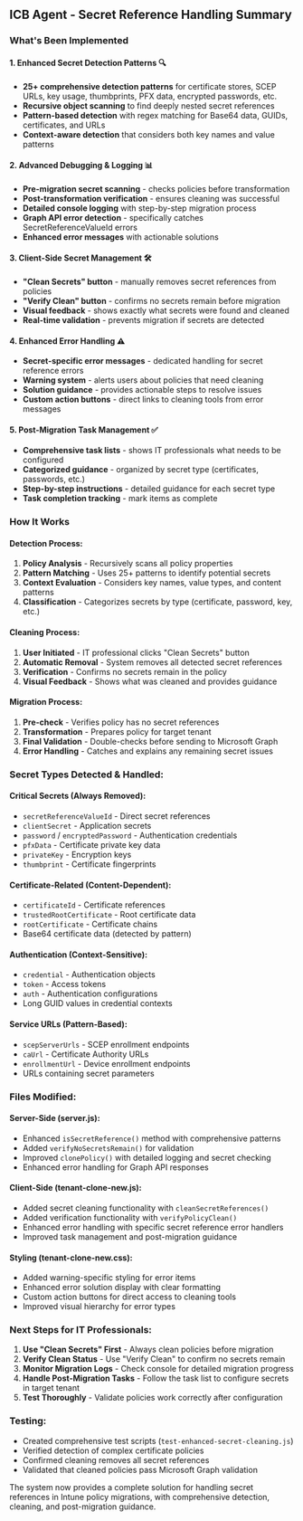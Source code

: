 ## ICB Agent - Secret Reference Handling Summary

### What's Been Implemented

#### 1. **Enhanced Secret Detection Patterns** 🔍
- **25+ comprehensive detection patterns** for certificate stores, SCEP URLs, key usage, thumbprints, PFX data, encrypted passwords, etc.
- **Recursive object scanning** to find deeply nested secret references
- **Pattern-based detection** with regex matching for Base64 data, GUIDs, certificates, and URLs
- **Context-aware detection** that considers both key names and value patterns

#### 2. **Advanced Debugging & Logging** 📊
- **Pre-migration secret scanning** - checks policies before transformation
- **Post-transformation verification** - ensures cleaning was successful
- **Detailed console logging** with step-by-step migration process
- **Graph API error detection** - specifically catches SecretReferenceValueId errors
- **Enhanced error messages** with actionable solutions

#### 3. **Client-Side Secret Management** 🛠️
- **"Clean Secrets" button** - manually removes secret references from policies
- **"Verify Clean" button** - confirms no secrets remain before migration
- **Visual feedback** - shows exactly what secrets were found and cleaned
- **Real-time validation** - prevents migration if secrets are detected

#### 4. **Enhanced Error Handling** ⚠️
- **Secret-specific error messages** - dedicated handling for secret reference errors
- **Warning system** - alerts users about policies that need cleaning
- **Solution guidance** - provides actionable steps to resolve issues
- **Custom action buttons** - direct links to cleaning tools from error messages

#### 5. **Post-Migration Task Management** ✅
- **Comprehensive task lists** - shows IT professionals what needs to be configured
- **Categorized guidance** - organized by secret type (certificates, passwords, etc.)
- **Step-by-step instructions** - detailed guidance for each secret type
- **Task completion tracking** - mark items as complete

### How It Works

#### Detection Process:
1. **Policy Analysis** - Recursively scans all policy properties
2. **Pattern Matching** - Uses 25+ patterns to identify potential secrets
3. **Context Evaluation** - Considers key names, value types, and content patterns
4. **Classification** - Categorizes secrets by type (certificate, password, key, etc.)

#### Cleaning Process:
1. **User Initiated** - IT professional clicks "Clean Secrets" button
2. **Automatic Removal** - System removes all detected secret references
3. **Verification** - Confirms no secrets remain in the policy
4. **Visual Feedback** - Shows what was cleaned and provides guidance

#### Migration Process:
1. **Pre-check** - Verifies policy has no secret references
2. **Transformation** - Prepares policy for target tenant
3. **Final Validation** - Double-checks before sending to Microsoft Graph
4. **Error Handling** - Catches and explains any remaining secret issues

### Secret Types Detected & Handled:

#### **Critical Secrets** (Always Removed):
- `secretReferenceValueId` - Direct secret references
- `clientSecret` - Application secrets
- `password` / `encryptedPassword` - Authentication credentials
- `pfxData` - Certificate private key data
- `privateKey` - Encryption keys
- `thumbprint` - Certificate fingerprints

#### **Certificate-Related** (Content-Dependent):
- `certificateId` - Certificate references
- `trustedRootCertificate` - Root certificate data
- `rootCertificate` - Certificate chains
- Base64 certificate data (detected by pattern)

#### **Authentication** (Context-Sensitive):
- `credential` - Authentication objects
- `token` - Access tokens
- `auth` - Authentication configurations
- Long GUID values in credential contexts

#### **Service URLs** (Pattern-Based):
- `scepServerUrls` - SCEP enrollment endpoints
- `caUrl` - Certificate Authority URLs
- `enrollmentUrl` - Device enrollment endpoints
- URLs containing secret parameters

### Files Modified:

#### **Server-Side (server.js)**:
- Enhanced `isSecretReference()` method with comprehensive patterns
- Added `verifyNoSecretsRemain()` for validation
- Improved `clonePolicy()` with detailed logging and secret checking
- Enhanced error handling for Graph API responses

#### **Client-Side (tenant-clone-new.js)**:
- Added secret cleaning functionality with `cleanSecretReferences()`
- Added verification functionality with `verifyPolicyClean()`
- Enhanced error handling with specific secret reference error handlers
- Improved task management and post-migration guidance

#### **Styling (tenant-clone-new.css)**:
- Added warning-specific styling for error items
- Enhanced error solution display with clear formatting
- Custom action buttons for direct access to cleaning tools
- Improved visual hierarchy for error types

### Next Steps for IT Professionals:

1. **Use "Clean Secrets" First** - Always clean policies before migration
2. **Verify Clean Status** - Use "Verify Clean" to confirm no secrets remain
3. **Monitor Migration Logs** - Check console for detailed migration progress
4. **Handle Post-Migration Tasks** - Follow the task list to configure secrets in target tenant
5. **Test Thoroughly** - Validate policies work correctly after configuration

### Testing:
- Created comprehensive test scripts (`test-enhanced-secret-cleaning.js`)
- Verified detection of complex certificate policies
- Confirmed cleaning removes all secret references
- Validated that cleaned policies pass Microsoft Graph validation

The system now provides a complete solution for handling secret references in Intune policy migrations, with comprehensive detection, cleaning, and post-migration guidance.
